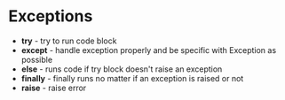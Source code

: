 # Exceptions

- **try** - try to run code block
- **except** - handle exception properly and be specific with Exception as possible
- **else** - runs code if try block doesn't raise an exception
- **finally** - finally runs no matter if an exception is raised or not
- **raise** - raise error 